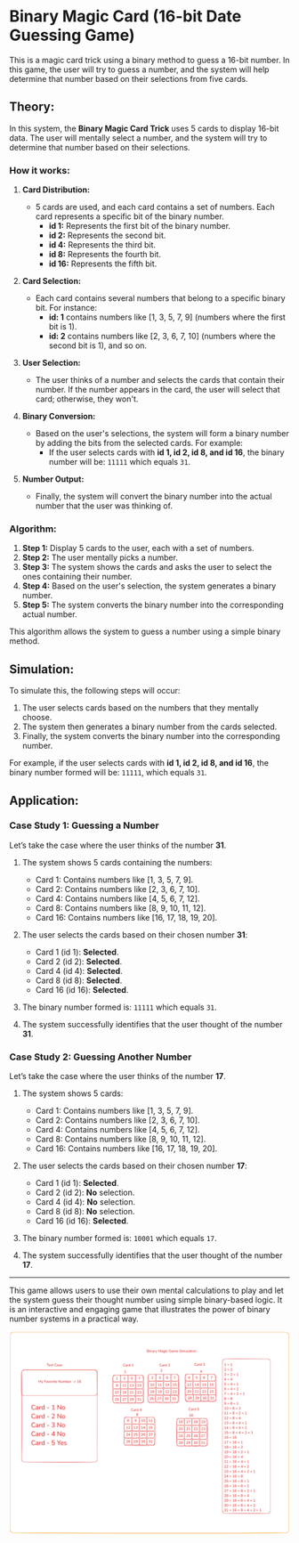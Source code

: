 # **Binary Magic Card (16-bit Date Guessing Game)**

This is a magic card trick using a binary method to guess a 16-bit number. In this game, the user will try to guess a number, and the system will help determine that number based on their selections from five cards.

## **Theory:**

In this system, the **Binary Magic Card Trick** uses 5 cards to display 16-bit data. The user will mentally select a number, and the system will try to determine that number based on their selections.

### **How it works:**

1. **Card Distribution:**

   - 5 cards are used, and each card contains a set of numbers. Each card represents a specific bit of the binary number.
     - **id 1:** Represents the first bit of the binary number.
     - **id 2:** Represents the second bit.
     - **id 4:** Represents the third bit.
     - **id 8:** Represents the fourth bit.
     - **id 16:** Represents the fifth bit.

2. **Card Selection:**

   - Each card contains several numbers that belong to a specific binary bit. For instance:
     - **id: 1** contains numbers like [1, 3, 5, 7, 9] (numbers where the first bit is 1).
     - **id: 2** contains numbers like [2, 3, 6, 7, 10] (numbers where the second bit is 1), and so on.

3. **User Selection:**

   - The user thinks of a number and selects the cards that contain their number. If the number appears in the card, the user will select that card; otherwise, they won't.

4. **Binary Conversion:**

   - Based on the user's selections, the system will form a binary number by adding the bits from the selected cards. For example:
     - If the user selects cards with **id 1, id 2, id 8, and id 16**, the binary number will be: `11111` which equals `31`.

5. **Number Output:**
   - Finally, the system will convert the binary number into the actual number that the user was thinking of.

### **Algorithm:**

1. **Step 1:** Display 5 cards to the user, each with a set of numbers.
2. **Step 2:** The user mentally picks a number.
3. **Step 3:** The system shows the cards and asks the user to select the ones containing their number.
4. **Step 4:** Based on the user's selection, the system generates a binary number.
5. **Step 5:** The system converts the binary number into the corresponding actual number.

This algorithm allows the system to guess a number using a simple binary method.

## **Simulation:**

To simulate this, the following steps will occur:

1. The user selects cards based on the numbers that they mentally choose.
2. The system then generates a binary number from the cards selected.
3. Finally, the system converts the binary number into the corresponding number.

For example, if the user selects cards with **id 1, id 2, id 8, and id 16**, the binary number formed will be: `11111`, which equals `31`.

## **Application:**

### **Case Study 1: Guessing a Number**

Let’s take the case where the user thinks of the number **31**.

1. The system shows 5 cards containing the numbers:

   - Card 1: Contains numbers like [1, 3, 5, 7, 9].
   - Card 2: Contains numbers like [2, 3, 6, 7, 10].
   - Card 4: Contains numbers like [4, 5, 6, 7, 12].
   - Card 8: Contains numbers like [8, 9, 10, 11, 12].
   - Card 16: Contains numbers like [16, 17, 18, 19, 20].

2. The user selects the cards based on their chosen number **31**:

   - Card 1 (id 1): **Selected**.
   - Card 2 (id 2): **Selected**.
   - Card 4 (id 4): **Selected**.
   - Card 8 (id 8): **Selected**.
   - Card 16 (id 16): **Selected**.

3. The binary number formed is: `11111` which equals `31`.
4. The system successfully identifies that the user thought of the number **31**.

### **Case Study 2: Guessing Another Number**

Let’s take the case where the user thinks of the number **17**.

1. The system shows 5 cards:

   - Card 1: Contains numbers like [1, 3, 5, 7, 9].
   - Card 2: Contains numbers like [2, 3, 6, 7, 10].
   - Card 4: Contains numbers like [4, 5, 6, 7, 12].
   - Card 8: Contains numbers like [8, 9, 10, 11, 12].
   - Card 16: Contains numbers like [16, 17, 18, 19, 20].

2. The user selects the cards based on their chosen number **17**:

   - Card 1 (id 1): **Selected**.
   - Card 2 (id 2): **No** selection.
   - Card 4 (id 4): **No** selection.
   - Card 8 (id 8): **No** selection.
   - Card 16 (id 16): **Selected**.

3. The binary number formed is: `10001` which equals `17`.
4. The system successfully identifies that the user thought of the number **17**.

---

This game allows users to use their own mental calculations to play and let the system guess their thought number using simple binary-based logic. It is an interactive and engaging game that illustrates the power of binary number systems in a practical way.

![Simulation Binary Magic Game](/public/simulation.png)
